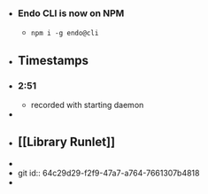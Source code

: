 - ### Endo CLI is now on NPM
	- `npm i -g endo@cli`
- ## Timestamps
- ### 2:51
	- recorded with starting daemon
-
- ## [[Library Runlet]]
-
- git
  id:: 64c29d29-f2f9-47a7-a764-7661307b4818
-
